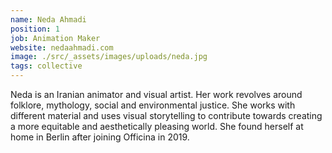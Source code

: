 ```yaml
---
name: Neda Ahmadi
position: 1
job: Animation Maker
website: nedaahmadi.com
image: ./src/_assets/images/uploads/neda.jpg
tags: collective
---
```

Neda is an Iranian animator and visual artist. Her work revolves around folklore, mythology, social and environmental justice. She works with different material and uses visual storytelling to contribute towards creating a more equitable and aesthetically pleasing world. She found herself at home in Berlin after joining Officina in 2019.
